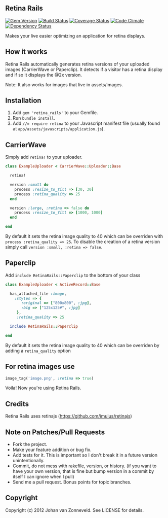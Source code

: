 ## Retina Rails

[![Gem Version](https://badge.fury.io/rb/retina_rails.png)](http://badge.fury.io/rb/retina_rails) [![Build Status](https://secure.travis-ci.org/jhnvz/retina_rails.png?branch=master)](http://travis-ci.org/jhnvz/retina_rails) [![Coverage Status](https://coveralls.io/repos/jhnvz/retina_rails/badge.png?branch=master)](https://coveralls.io/r/jhnvz/retina_rails) [![Code Climate](https://codeclimate.com/github/jhnvz/retina_rails.png)](https://codeclimate.com/github/jhnvz/retina_rails) [![Dependency Status](https://gemnasium.com/jhnvz/retina_rails.png)](https://gemnasium.com/jhnvz/retina_rails)

Makes your live easier optimizing an application for retina displays.

How it works
------------

Retina Rails automatically generates retina versions of your uploaded images (CarrierWave or Paperclip). It detects if a visitor has a retina display and if so it displays the @2x version.

Note: It also works for images that live in assets/images.

Installation
------------

1. Add `gem 'retina_rails'` to your Gemfile.
1. Run `bundle install`.
1. Add `//= require retina` to your Javascript manifest file (usually found at `app/assets/javascripts/application.js`).

CarrierWave
------------

Simply add `retina!` to your uploader.

```ruby
class ExampleUploader < CarrierWave::Uploader::Base

  retina!

  version :small do
    process :resize_to_fill => [30, 30]
    process :retina_quality => 25
  end

  version :large, :retina => false do
    process :resize_to_fill => [1000, 1000]
  end

end
```
By default it sets the retina image quality to 40 which can be overriden with `process :retina_quality => 25`. To disable the creation of a retina version simply call `version :small, :retina => false`.

Paperclip
------------

Add `include RetinaRails::Paperclip` to the bottom of your class

```ruby
class ExampleUploader < ActiveRecord::Base

  has_attached_file :image,
    :styles => {
       :original => ["800x800", :jpg],
       :big => ["125x125#", :jpg]
     },
     :retina_quality => 25

  include RetinaRails::Paperclip

end
```
By default it sets the retina image quality to 40 which can be overriden by adding a `retina_quality` option

For retina images use
------------

```ruby
image_tag('image.png', :retina => true)
```

Voila! Now you're using Retina Rails.

Credits
------------

Retina Rails uses retinajs (https://github.com/imulus/retinajs)

Note on Patches/Pull Requests
------------

* Fork the project.
* Make your feature addition or bug fix.
* Add tests for it. This is important so I don't break it in a
  future version unintentionally.
* Commit, do not mess with rakefile, version, or history.
  (if you want to have your own version, that is fine but bump version in a commit by itself I can ignore when I pull)
* Send me a pull request. Bonus points for topic branches.

Copyright
------------

Copyright (c) 2012 Johan van Zonneveld. See LICENSE for details.

